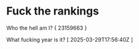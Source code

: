 # Fuck the rankings

Who the hell am I?
{ 23159663 }

What fucking year is it?
[ 2025-03-29T17:56:40Z ]
